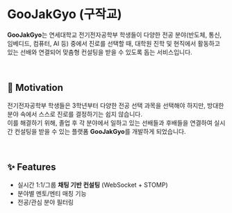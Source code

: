 # GooJakGyo (구작교)

**GooJakGyo**는 연세대학교 전기전자공학부 학생들이 다양한 전공 분야(반도체, 통신, 임베디드, 컴퓨터, AI 등) 중에서 진로를 선택할 때,
대학원 진학 및 현직에서 활동하고 있는 선배와 연결되어 맞춤형 컨설팅을 받을 수 있도록 돕는 서비스입니다.

</br>

## 🙌 Motivation

전기전자공학부 학생들은 3학년부터 다양한 전공 선택 과목을 선택해야 하지만,
방대한 분야 속에서 스스로 진로를 결정하기는 쉽지 않습니다.  
이를 해결하기 위해, 졸업 후 각 분야에서 일하고 있는 선배들과 후배들을 연결하여
실시간 컨설팅을 받을 수 있는 플랫폼 **GooJakGyo**를 개발하게 되었습니다.

</br>

## ✨ Features
- 실시간 1:1/그룹 **채팅 기반 컨설팅** (WebSocket + STOMP)
- 분야별 멘토/멘티 매칭 기능
- 전공/관심 분야 필터링
